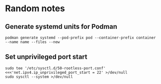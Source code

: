 # Random notes

## Generate systemd units for Podman

```shell
podman generate systemd --pod-prefix pod --container-prefix container --name name --files --new
```

## Set unprivileged port start

```shell
sudo tee '/etc/sysctl.d/50-rootless-port.conf' <<<'net.ipv4.ip_unprivileged_port_start = 22' >/dev/null
sudo sysctl --system >/dev/null
```
